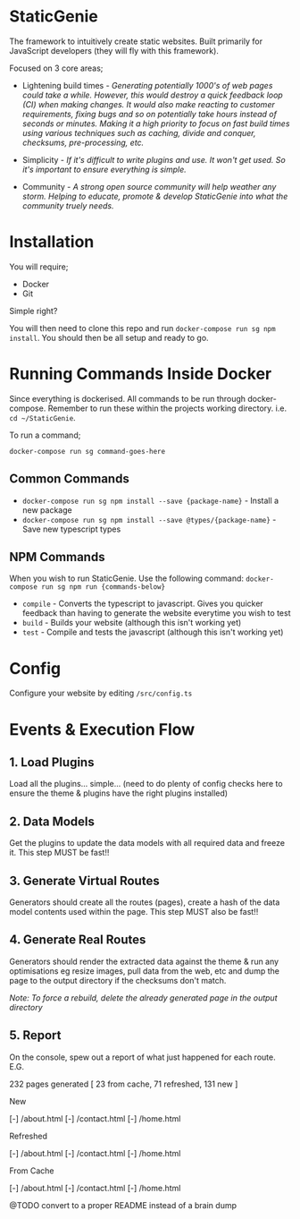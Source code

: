 # StaticGenie

The framework to intuitively create static websites. Built primarily for JavaScript developers (they will fly with this framework). 

Focused on 3 core areas;

- Lightening build times - *Generating potentially 1000's of web pages could take a while. However, this would destroy a quick feedback loop (CI) when making changes. It would also make reacting to customer requirements, fixing bugs and so on potentially take hours instead of seconds or minutes. Making it a high priority to focus on fast build times using various techniques such as caching, divide and conquer, checksums, pre-processing, etc.*

- Simplicity - *If it's difficult to write plugins and use. It won't get used. So it's important to ensure everything is simple.*

- Community - *A strong open source community will help weather any storm. Helping to educate, promote & develop StaticGenie into what the community truely needs.*

# Installation

You will require;

- Docker
- Git

Simple right?

You will then need to clone this repo and run `docker-compose run sg npm install`. You should then be all setup and ready to go.

# Running Commands Inside Docker

Since everything is dockerised. All commands to be run through docker-compose. Remember to run these within the projects working directory. i.e. `cd ~/StaticGenie`.

To run a command;

`docker-compose run sg command-goes-here`

## Common Commands

- `docker-compose run sg npm install --save {package-name}` - Install a new package
- `docker-compose run sg npm install --save @types/{package-name}` - Save new typescript types

## NPM Commands

When you wish to run StaticGenie. Use the following command: `docker-compose run sg npm run {commands-below}`

- `compile` - Converts the typescript to javascript. Gives you quicker feedback than having to generate the website everytime you wish to test
- `build` - Builds your website (although this isn't working yet)
- `test` - Compile and tests the javascript (although this isn't working yet)

# Config

Configure your website by editing `/src/config.ts`

# Events & Execution Flow

## 1. Load Plugins

Load all the plugins... simple... (need to do plenty of config checks here to ensure the theme & plugins have the right plugins installed)

## 2. Data Models

Get the plugins to update the data models with all required data and freeze it. This step MUST be fast!!

## 3. Generate Virtual Routes

Generators should create all the routes (pages), create a hash of the data model contents used within the page. This step MUST also be fast!!

## 4. Generate Real Routes

Generators should render the extracted data against the theme & run any optimisations eg resize images, pull data from the web, etc and dump the page to the output directory if the checksums don't match.

*Note: To force a rebuild, delete the already generated page in the output directory*

## 5. Report

On the console, spew out a report of what just happened for each route. E.G.

232 pages generated [ 23 from cache, 71 refreshed, 131 new ]

New

[-] /about.html
[-] /contact.html
[-] /home.html

Refreshed

[-] /about.html
[-] /contact.html
[-] /home.html

From Cache

[-] /about.html
[-] /contact.html
[-] /home.html


@TODO convert to a proper README instead of a brain dump